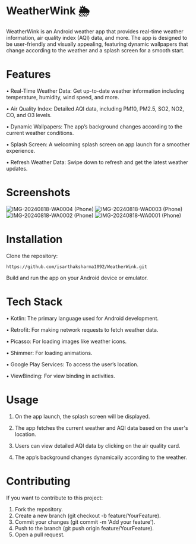 # WeatherWink 🌦️
WeatherWink is an Android weather app that provides real-time weather information, air quality index (AQI) data, and more. The app is designed to be user-friendly and visually appealing, featuring dynamic wallpapers that change according to the weather and a splash screen for a smooth start.

# Features
• Real-Time Weather Data: Get up-to-date weather information including temperature, humidity, wind speed, and more.

• Air Quality Index: Detailed AQI data, including PM10, PM2.5, SO2, NO2, CO, and O3 levels.

• Dynamic Wallpapers: The app’s background changes according to the current weather conditions.

• Splash Screen: A welcoming splash screen on app launch for a smoother experience.

• Refresh Weather Data: Swipe down to refresh and get the latest weather updates.


# Screenshots
![IMG-20240818-WA0004 (Phone)](https://github.com/user-attachments/assets/b499c1aa-1529-44d7-ba96-178745b523bc) 
![IMG-20240818-WA0003 (Phone)](https://github.com/user-attachments/assets/4355a1c0-e314-4b09-9df0-538e818a0e7c) 
![IMG-20240818-WA0002 (Phone)](https://github.com/user-attachments/assets/52b88b99-f30c-4d08-a936-0520e53937d2) 
![IMG-20240818-WA0001 (Phone)](https://github.com/user-attachments/assets/68511023-e49a-4889-b444-70d3f7f07fbb) 


# Installation
Clone the repository:

`https://github.com/isarthaksharma1092/WeatherWink.git`

Build and run the app on your Android device or emulator.

# Tech Stack
• Kotlin: The primary language used for Android development.

• Retrofit: For making network requests to fetch weather data.

• Picasso: For loading images like weather icons.

• Shimmer: For loading animations.

• Google Play Services: To access the user’s location.

• ViewBinding: For view binding in activities.


# Usage
1. On the app launch, the splash screen will be displayed.

2. The app fetches the current weather and AQI data based on the user's location.

3. Users can view detailed AQI data by clicking on the air quality card.

4. The app’s background changes dynamically according to the weather.

# Contributing
If you want to contribute to this project:

1. Fork the repository.
2. Create a new branch (git checkout -b feature/YourFeature).
3. Commit your changes (git commit -m 'Add your feature').
4. Push to the branch (git push origin feature/YourFeature).
5. Open a pull request.
